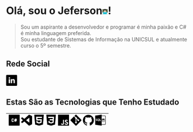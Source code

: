 # Olá, sou o Jeferson[<img src="img/man-technologist-logo.png" width="15"/>](img/man-technologist-logo.png)!

<!--
**JefersonMelo/JefersonMelo** is a ✨ _special_ ✨ repository because its `README.md` (this file) appears on your GitHub profile.

Here are some ideas to get you started:

- 🔭 I’m currently working on ...
- 🌱 I’m currently learning ...
- 👯 I’m looking to collaborate on ...
- 🤔 I’m looking for help with ...
- 💬 Ask me about ...
- 📫 How to reach me: ...
- 😄 Pronouns: ...
- ⚡ Fun fact: ...
-->
>Sou um aspirante a desenvolvedor e programar é minha paixão e C# é minha linguagem preferida.  
Sou estudante de Sistemas de Informação na UNICSUL e atualmente curso o 5º semestre.  

## Rede Social

[<img src="img/linkedin.svg" width="30"/>](https://www.linkedin.com/in/jeferson-melo-841b981b0/)

## Estas São as Tecnologias que Tenho Estudado

|[<img src="img/c-sharp-logo.svg" width="30"/>](https://github.com/JefersonMelo/07-DIO/tree/master/01-MRV) [<img src="img/visualcode-logo.svg" width="30"/>](https://github.com/JefersonMelo/07-DIO/tree/master/02-LocalizaLabs) [<img src="img/html5-logo.svg" width="30"/>](https://github.com/JefersonMelo/07-DIO/tree/master/04-HTML-Web-Developer) [<img src="img/css3-logo.svg" width="30"/>](https://github.com/JefersonMelo/07-DIO/blob/master/04-HTML-Web-Developer/03-Recriando-a-Interface-do-Netflix/style/main.css) [<img src="img/js-logo.svg" width="30"/>](https://github.com/JefersonMelo/07-DIO/tree/master/05-JavaScript-Game-Developer) [<img src="img/git-logo.svg" width="30"/>](img/git-logo.svg) [<img src="img/github-logo.svg" width="30"/>](img/github-logo.svg) [<img src="img/sql-logo.svg" width="30"/>](https://github.com/JefersonMelo/08-LubySoftware/blob/master/02-SQL/SQL.md)
----- |
